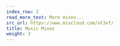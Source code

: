 ```yaml
---
index_row: 2
read_more_text: More mixes...
src_url: https://www.mixcloud.com/al3xf/
title: Music Mixes
weight: 3
---
```

